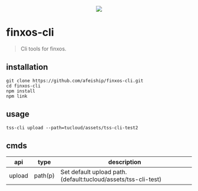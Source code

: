 <p align="center">
  <a href="https://github.com/afeiship/finxos-cli">
    <img src="http://ww2.sinaimg.cn/large/006tNc79gy1g4y5u28pngj319c09ogns.jpg">
  </a>
</p>


# finxos-cli
> Cli tools for finxos.


## installation
```shell
git clone https://github.com/afeiship/finxos-cli.git
cd finxos-cli
npm install
npm link
```

## usage
```shell
tss-cli upload --path=tucloud/assets/tss-cli-test2
```


## cmds
| api    | type    | description                                                   |
| ------ | ------- | ------------------------------------------------------------- |
| upload | path(p) | Set default upload path.(default:tucloud/assets/tss-cli-test) |
